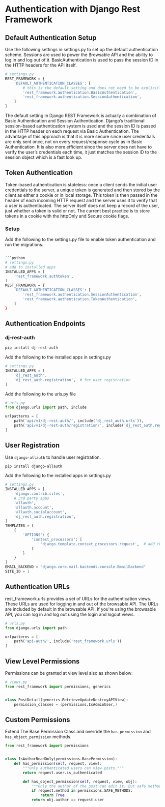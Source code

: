 # Authentication with Django Rest Framework

## Default Authentication Setup

Use the following settings in settings.py to set up the default authentication scheme.
Sessions are used to power the Browsable API and the ability to log in and log out of it.
BasicAuthentication is used to pass the session ID in the HTTP headers for the API itself.

```python
# settings.py
REST_FRAMEWORK = {
    'DEFAULT_AUTHENTICATION_CLASSES': [
        # this is the default setting and does not need to be explicitly set
        'rest_framework.authentication.BasicAuthentication',
        'rest_framework.authentication.SessionAuthentication',
    ]
}
```

The default setting in Django REST Framework is actually a combination of Basic Authentication
and Session Authentication. Django’s traditional session-based authentication system is used
and the session ID is passed in the HTTP header on each request via Basic Authentication.
The advantage of this approach is that it is more secure since user credentials are only sent once,
not on every request/response cycle as in Basic Authentication. It is also more efficient since
the server does not have to verify the user’s credentials each time, it just matches the session ID
to the session object which is a fast look up.

## Token Authentication

Token-based authentication is stateless: once a client sends the initial user credentials to the
server, a unique token is generated and then stored by the client as either a cookie or in local
storage. This token is then passed in the header of each incoming HTTP request and the server
uses it to verify that a user is authenticated. The server itself does not keep a record of the user,
just whether a token is valid or not. The current best practice is to store tokens in a cookie with the
httpOnly and Secure cookie flags.

### Setup

Add the following to the settings.py file to enable token authentication and run the migrations.

```bash

```python
# settings.py
# add to installed apps
INSTALLED_APPS = [
    'rest_framework.authtoken',
]
REST_FRAMEWORK = {
    'DEFAULT_AUTHENTICATION_CLASSES': [
        'rest_framework.authentication.SessionAuthentication',
        'rest_framework.authentication.TokenAuthentication',
    ]
}
```

## Authentication Endpoints

### dj-rest-auth

```bash
pip install dj-rest-auth
```

Add the following to the installed apps in settings.py

```python
# settings.py
INSTALLED_APPS = [
    'dj_rest_auth',
    'dj_rest_auth.registration',  # for user registration
]
``` 

Add the following to the urls.py file

```python
# urls.py
from django.urls import path, include

urlpatterns = [
    path('api/v1/dj-rest-auth/', include('dj_rest_auth.urls')),
    path('api/v1/dj-rest-auth/registration/', include('dj_rest_auth.registration.urls')),
]
```

## User Registration

Use `django-allauth` to handle user registration.

```bash
pip install django-allauth
```

Add the following to the installed apps in settings.py

```python
# settings.py
INSTALLED_APPS = [
    'django.contrib.sites',
    # 3rd party apps
    'allauth',
    'allauth.account',
    'allauth.socialaccount',
    'dj_rest_auth.registration',
]
TEMPLATES = [
    {
        'OPTIONS': {
            'context_processors': [
                'django.template.context_processors.request',  # add this line
            ]
        }
    }
]
EMAIL_BACKEND = "django.core.mail.backends.console.EmailBackend"
SITE_ID = 1
```

## Authentication URLs

rest_framework.urls provides a set of URLs for the authentication views. These URLs are used for logging in and out of
the browsable API. The URLs are included by default in the browsable API.
If you're using the browsable API, you can log in and log out using the login and logout views.

```python
# urls.py
from django.urls import path

urlpatterns = [
    path('api-auth/', include('rest_framework.urls'))
]
```

## View Level Permissions

Permissions can be granted at view level also as shown below:

```python
# views.py
from rest_framework import permissions, generics


class PostDetail(generics.RetrieveUpdateDestroyAPIView):
    permission_classes = (permissions.IsAdminUser,)
```

## Custom Permissions

Extend The Base Permission Class and override the `has_permission` and `has_object_permission` methods.

```python
from rest_framework import permissions


class IsAuthorReadOnly(permissions.BasePermission):
    def has_permission(self, request, view):
        """Only authenticated users can view posts."""
        return request.user.is_authenticated

        def has_object_permission(self, request, view, obj):
            """Only the author of the post can edit it. But safe methods are allowed for all users."""
            if request.method in permissions.SAFE_METHODS:
                return True
            return obj.author == request.user
```
